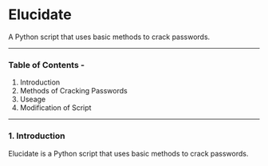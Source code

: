 # Elucidate
A Python script that uses basic methods to crack passwords.
___

### Table of Contents -
1. Introduction
2. Methods of Cracking Passwords
3. Useage
4. Modification of Script
___

### 1. Introduction
Elucidate is a Python script that uses basic methods to crack passwords.
